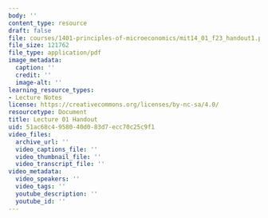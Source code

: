 ```yaml
---
body: ''
content_type: resource
draft: false
file: courses/1401-principles-of-microeconomics/mit14_01_f23_handout1.pdf
file_size: 121762
file_type: application/pdf
image_metadata:
  caption: ''
  credit: ''
  image-alt: ''
learning_resource_types:
- Lecture Notes
license: https://creativecommons.org/licenses/by-nc-sa/4.0/
resourcetype: Document
title: Lecture 01 Handout
uid: 51ac68c4-9580-40d0-83d7-ecc70c25c9f1
video_files:
  archive_url: ''
  video_captions_file: ''
  video_thumbnail_file: ''
  video_transcript_file: ''
video_metadata:
  video_speakers: ''
  video_tags: ''
  youtube_description: ''
  youtube_id: ''
---
```

